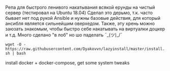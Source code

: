 Репа для быстрого ленивого накатывания всякой ерунды на чистый сервер (тестировал на Ubuntu 18.04)
Сделал это дерьмо, т.к. часто бывает нет под рукой Ansible и нужны базовые действия, для который ансибля является сильнейшим оверхедом.
Также, эту хрень можно заюзать знакомым, чтобы быстро себе накатывать на виртуалки доцкер и т.д.
Много сделано "в лоб" но шо паделать ¯\_(ツ)_/¯

`wget -O - https://raw.githubusercontent.com/Dyakovvn/lazyinstall/master/install.sh | bash`

install docker + docker-compose, get some system tweaks
